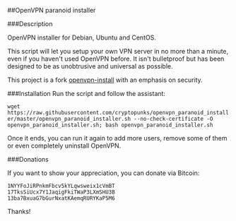 ##OpenVPN paranoid installer

###Description

OpenVPN installer for Debian, Ubuntu and CentOS.

This script will let you setup your own VPN server in no more than a minute, even if you haven't used OpenVPN before. It isn't bulletproof but has been designed to be as unobtrusive and universal as possible.

This project is a fork <a href="https://github.com/Nyr/openvpn-install" target="_blank">openvpn-install</a> with an emphasis on security.

###Installation
Run the script and follow the assistant:

`wget https://raw.githubusercontent.com/cryptopunks/openvpn_paranoid_installer/master/openvpn_paranoid_installer.sh --no-check-certificate -O openvpn_paranoid_installer.sh; bash openvpn_paranoid_installer.sh`

Once it ends, you can run it again to add more users, remove some of them or even completely uninstall OpenVPN.

###Donations

If you want to show your appreciation, you can donate via Bitcoin:

```
1NYYFoJiRPnkmFbcv5kYLqwsweix1cVmBT
17TksSiUcx7Y1JaqigFkiTWaP3LXmSHU3B
13ba7BxuaG7bGurNxatKAemqRURYKaP5M6
```

Thanks!
